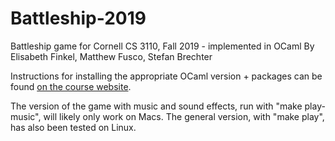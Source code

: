 # Battleship-2019
Battleship game for Cornell CS 3110, Fall 2019 - implemented in OCaml
By Elisabeth Finkel, Matthew Fusco, Stefan Brechter

Instructions for installing the appropriate OCaml version + packages can be found [on the course website](https://www.cs.cornell.edu/courses/cs3110/2019fa/install.html).

The version of the game with music and sound effects, run with "make play-music", will likely only work on Macs. The general version, with "make play", has also been tested on Linux.
